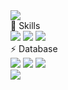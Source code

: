 <div>
  <img src="https://capsule-render.vercel.app/api?type=waving&color=BDBDC8&height=150&section=header" />
</div>

<div>
  🚀 Skills
</div>
<div>
  <img src="https://img.shields.io/badge/.NET-5C2D91?style=for-the-badge&logo=.net&logoColor=white">
  <img src="https://img.shields.io/badge/C%23-239120?style=for-the-badge&logo=c-sharp&logoColor=white">
  <img src="https://img.shields.io/badge/PHP-777BB4?style=for-the-badge&logo=php&logoColor=white">
</div>
<div>
  ⚡ Database
</div>
<div>
  <img src="https://img.shields.io/badge/Microsoft%20SQL%20Server-CC2927?style=for-the-badge&logo=microsoft%20sql%20server&logoColor=white">
  <img src="https://img.shields.io/badge/MySQL-005C84?style=for-the-badge&logo=mysql&logoColor=white">
  <img src="https://img.shields.io/badge/Oracle-F80000?style=for-the-badge&logo=Oracle&logoColor=white">
</div>
  
<div>
  <img src="https://capsule-render.vercel.app/api?type=waving&color=BDBDC8&height=150&section=footer" />
</div>

